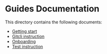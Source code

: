 # Guides Documentation

This directory contains the following documents:

- [Getting start](./getting-start.md)
- [Gitcli instruction](./gitcli-instruction.md)
- [Onboarding](./onboarding.md)
- [Test instruction](./test-instruction.md)
